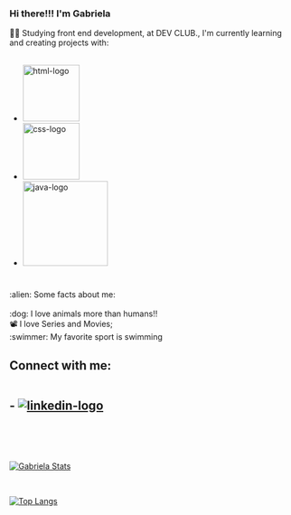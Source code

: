 ### Hi there!!! I'm Gabriela


👨‍🎓 Studying front end development, at DEV CLUB., I'm currently learning and creating projects with:
<br>
<br>
- <img src="https://img.shields.io/badge/HTML5-E34F26?style=for-the-badge&logo=html5&logoColor=white" alt="html-logo" width="100px" />
- <img src="https://img.shields.io/badge/CSS3-1572B6?style=for-the-badge&logo=css3&logoColor=white" alt="css-logo" width="100px"/>
- <img src="https://img.shields.io/badge/JavaScript-F7DF1E?style=for-the-badge&logo=javascript&logoColor=black" alt="java-logo" width="150px" />
<h1> </h1>:alien: Some facts about me: </h1>
<br>
<br>
:dog: I love animals more than humans!!
<br>
📽 I love Series and Movies;
<br>
:swimmer: My favorite sport is swimming
<br>
<h2> 
 Connect with me:
<br>
<br>

<p>
- <a href=https://www.linkedin.com/in/gabriela-vasconcellos-06671321b/"><img src="https://img.shields.io/badge/LinkedIn-0077B5?style=for-the-badge&logo=linkedin&logoColor=white" alt="linkedin-logo" />
<a> 
</h2>

<br>
<br>
<br>

[![Gabriela Stats](https://github-readme-stats.vercel.app/api?username=gaabvasconcellos)](https://github.com/anuraghazra/github-readme-stats)

<br>

[![Top Langs](https://github-readme-stats.vercel.app/api/top-langs/?username=gaabvasconcellos)](https://github.com/anuraghazra/github-readme-stats)


